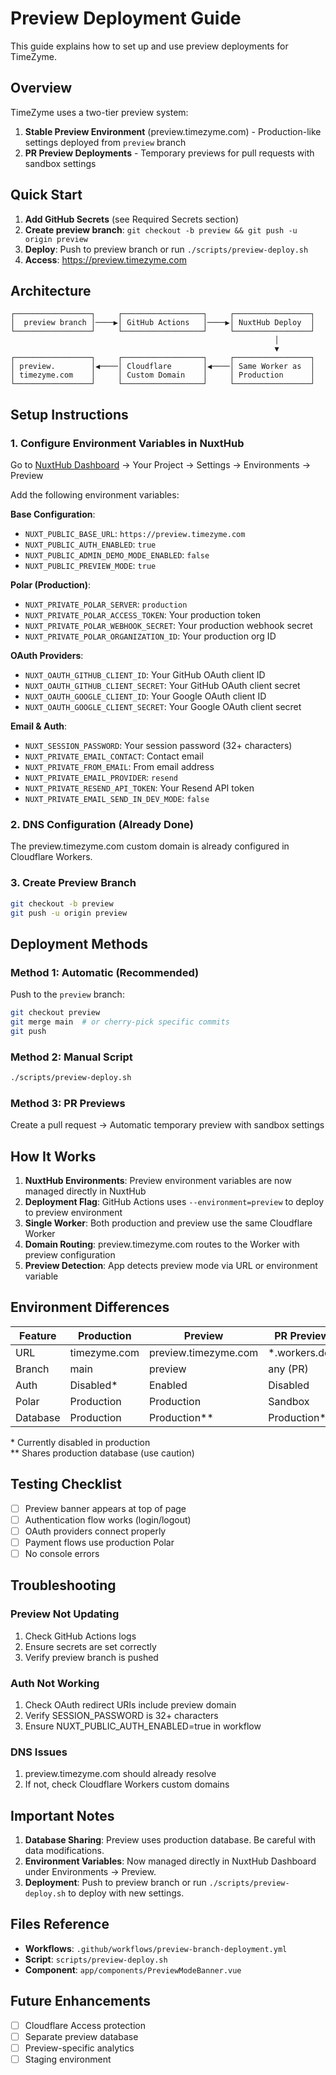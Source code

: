 # Preview Deployment Guide

This guide explains how to set up and use preview deployments for TimeZyme.

## Overview

TimeZyme uses a two-tier preview system:

1. **Stable Preview Environment** (preview.timezyme.com) - Production-like settings deployed from `preview` branch
2. **PR Preview Deployments** - Temporary previews for pull requests with sandbox settings

## Quick Start

1. **Add GitHub Secrets** (see Required Secrets section)
2. **Create preview branch**: `git checkout -b preview && git push -u origin preview`
3. **Deploy**: Push to preview branch or run `./scripts/preview-deploy.sh`
4. **Access**: https://preview.timezyme.com

## Architecture

```
┌─────────────────┐     ┌──────────────────┐     ┌─────────────────┐
│  preview branch │────▶│ GitHub Actions   │────▶│ NuxtHub Deploy  │
└─────────────────┘     └──────────────────┘     └─────────────────┘
                                                           │
                                                           ▼
┌─────────────────┐     ┌──────────────────┐     ┌─────────────────┐
│ preview.        │◀────│ Cloudflare       │◀────│ Same Worker as  │
│ timezyme.com    │     │ Custom Domain    │     │ Production      │
└─────────────────┘     └──────────────────┘     └─────────────────┘
```

## Setup Instructions

### 1. Configure Environment Variables in NuxtHub

Go to [NuxtHub Dashboard](https://admin.hub.nuxt.com) → Your Project → Settings → Environments → Preview

Add the following environment variables:

**Base Configuration**:
- `NUXT_PUBLIC_BASE_URL`: `https://preview.timezyme.com`
- `NUXT_PUBLIC_AUTH_ENABLED`: `true`
- `NUXT_PUBLIC_ADMIN_DEMO_MODE_ENABLED`: `false`
- `NUXT_PUBLIC_PREVIEW_MODE`: `true`

**Polar (Production)**:
- `NUXT_PRIVATE_POLAR_SERVER`: `production`
- `NUXT_PRIVATE_POLAR_ACCESS_TOKEN`: Your production token
- `NUXT_PRIVATE_POLAR_WEBHOOK_SECRET`: Your production webhook secret
- `NUXT_PRIVATE_POLAR_ORGANIZATION_ID`: Your production org ID

**OAuth Providers**:
- `NUXT_OAUTH_GITHUB_CLIENT_ID`: Your GitHub OAuth client ID
- `NUXT_OAUTH_GITHUB_CLIENT_SECRET`: Your GitHub OAuth client secret
- `NUXT_OAUTH_GOOGLE_CLIENT_ID`: Your Google OAuth client ID
- `NUXT_OAUTH_GOOGLE_CLIENT_SECRET`: Your Google OAuth client secret

**Email & Auth**:
- `NUXT_SESSION_PASSWORD`: Your session password (32+ characters)
- `NUXT_PRIVATE_EMAIL_CONTACT`: Contact email
- `NUXT_PRIVATE_FROM_EMAIL`: From email address
- `NUXT_PRIVATE_EMAIL_PROVIDER`: `resend`
- `NUXT_PRIVATE_RESEND_API_TOKEN`: Your Resend API token
- `NUXT_PRIVATE_EMAIL_SEND_IN_DEV_MODE`: `false`

### 2. DNS Configuration (Already Done)

The preview.timezyme.com custom domain is already configured in Cloudflare Workers.

### 3. Create Preview Branch

```bash
git checkout -b preview
git push -u origin preview
```

## Deployment Methods

### Method 1: Automatic (Recommended)
Push to the `preview` branch:
```bash
git checkout preview
git merge main  # or cherry-pick specific commits
git push
```

### Method 2: Manual Script
```bash
./scripts/preview-deploy.sh
```

### Method 3: PR Previews
Create a pull request → Automatic temporary preview with sandbox settings

## How It Works

1. **NuxtHub Environments**: Preview environment variables are now managed directly in NuxtHub
2. **Deployment Flag**: GitHub Actions uses `--environment=preview` to deploy to preview environment
3. **Single Worker**: Both production and preview use the same Cloudflare Worker
4. **Domain Routing**: preview.timezyme.com routes to the Worker with preview configuration
5. **Preview Detection**: App detects preview mode via URL or environment variable

## Environment Differences

| Feature | Production | Preview | PR Preview |
|---------|------------|---------|------------|
| URL | timezyme.com | preview.timezyme.com | *.workers.dev |
| Branch | main | preview | any (PR) |
| Auth | Disabled* | Enabled | Disabled |
| Polar | Production | Production | Sandbox |
| Database | Production | Production** | Production** |

\* Currently disabled in production  
\** Shares production database (use caution)

## Testing Checklist

- [ ] Preview banner appears at top of page
- [ ] Authentication flow works (login/logout)
- [ ] OAuth providers connect properly
- [ ] Payment flows use production Polar
- [ ] No console errors

## Troubleshooting

### Preview Not Updating
1. Check GitHub Actions logs
2. Ensure secrets are set correctly
3. Verify preview branch is pushed

### Auth Not Working
1. Check OAuth redirect URIs include preview domain
2. Verify SESSION_PASSWORD is 32+ characters
3. Ensure NUXT_PUBLIC_AUTH_ENABLED=true in workflow

### DNS Issues
1. preview.timezyme.com should already resolve
2. If not, check Cloudflare Workers custom domains

## Important Notes

1. **Database Sharing**: Preview uses production database. Be careful with data modifications.
2. **Environment Variables**: Now managed directly in NuxtHub Dashboard under Environments → Preview.
3. **Deployment**: Push to preview branch or run `./scripts/preview-deploy.sh` to deploy with new settings.

## Files Reference

- **Workflows**: `.github/workflows/preview-branch-deployment.yml`
- **Script**: `scripts/preview-deploy.sh`
- **Component**: `app/components/PreviewModeBanner.vue`

## Future Enhancements

- [ ] Cloudflare Access protection
- [ ] Separate preview database
- [ ] Preview-specific analytics
- [ ] Staging environment